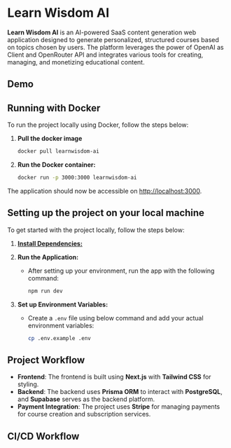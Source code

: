 # Learn Wisdom AI

**Learn Wisdom AI** is an AI-powered SaaS content generation web application designed to generate personalized, structured courses based on topics chosen by users. The platform leverages the power of OpenAI as Client and OpenRouter API and integrates various tools for creating, managing, and monetizing educational content.

## Demo

[]()

## Running with Docker

To run the project locally using Docker, follow the steps below:

1. **Pull the docker image**

   ```bash
   docker pull learnwisdom-ai

   ```

2. **Run the Docker container:**

   ```bash
   docker run -p 3000:3000 learnwisdom-ai

   ```

The application should now be accessible on [http://localhost:3000](http://localhost:3000/).

## Setting up the project on your local machine

To get started with the project locally, follow the steps below:

1. **[Install Dependencies:](/CONTRIBUTING.md)**
1. **Run the Application:**

   - After setting up your environment, run the app with the following command:

     ```bash
     npm run dev

     ```

1. **Set up Environment Variables:**

   - Create a `.env` file using below command and add your actual environment variables:

     ```bash
     cp .env.example .env

     ```
## Project Workflow

- **Frontend**: The frontend is built using **Next.js** with **Tailwind CSS** for styling.
- **Backend**: The backend uses **Prisma ORM** to interact with **PostgreSQL**, and **Supabase** serves as the backend platform.
- **Payment Integration**: The project uses **Stripe** for managing payments for course creation and subscription services.

## CI/CD Workflow

